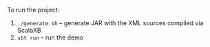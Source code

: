 To run the project:

1. `./generate.sh` – generate JAR with the XML sources compiled via ScalaXB
2. `sbt run` – run the demo
